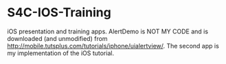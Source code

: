 S4C-IOS-Training
================

iOS presentation and training apps. AlertDemo is NOT MY CODE and is downloaded (and unmodified) from http://mobile.tutsplus.com/tutorials/iphone/uialertview/. The second app is my implementation of the iOS tutorial. 

